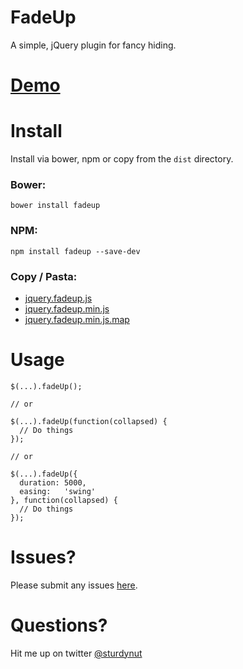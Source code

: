 # FadeUp
A simple, jQuery plugin for fancy hiding.

# [Demo](http://fadeup.herokuapp.com/)

# Install
Install via bower, npm or copy from the `dist` directory.

### Bower:

    bower install fadeup

### NPM:

    npm install fadeup --save-dev

### Copy / Pasta:

* [jquery.fadeup.js](https://github.com/sturdynut/fadeUp/raw/master/dist/jquery.fadeup.js)
* [jquery.fadeup.min.js](https://github.com/sturdynut/fadeUp/raw/master/dist/jquery.fadeup.min.js)
* [jquery.fadeup.min.js.map](https://github.com/sturdynut/fadeUp/raw/master/dist/jquery.fadeup.min.js.map)

# Usage

    $(...).fadeUp();

    // or

    $(...).fadeUp(function(collapsed) {
      // Do things
    });

    // or

    $(...).fadeUp({
      duration: 5000,
      easing:   'swing'
    }, function(collapsed) {
      // Do things
    });

# Issues?
Please submit any issues [here](https://github.com/sturdynut/fadeUp/issues).

# Questions?
Hit me up on twitter [@sturdynut](https://twitter.com/sturdynut)
